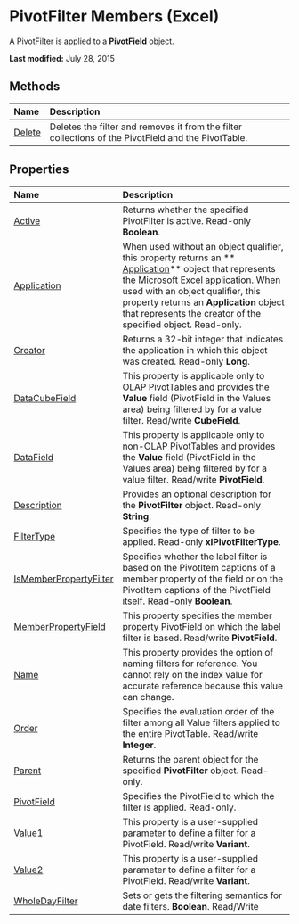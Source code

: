 
# PivotFilter Members (Excel)
A PivotFilter is applied to a  **PivotField** object.

 **Last modified:** July 28, 2015


## Methods



|**Name**|**Description**|
|:-----|:-----|
| [Delete](3df1eda9-fb1c-6aaf-039f-2c0bb3075d8f.md)|Deletes the filter and removes it from the filter collections of the PivotField and the PivotTable.|

## Properties



|**Name**|**Description**|
|:-----|:-----|
| [Active](9fdbab3b-96e1-d821-5dc3-77a8a02c850a.md)|Returns whether the specified PivotFilter is active. Read-only  **Boolean**.|
| [Application](7062c76e-9239-b01e-cfef-0a8e0e2de52d.md)|When used without an object qualifier, this property returns an  ** [Application](19b73597-5cf9-4f56-8227-b5211f657f6f.md)** object that represents the Microsoft Excel application. When used with an object qualifier, this property returns an **Application** object that represents the creator of the specified object. Read-only.|
| [Creator](b35b64b0-2565-cd94-92c0-a013e3fbb4a5.md)|Returns a 32-bit integer that indicates the application in which this object was created. Read-only  **Long**.|
| [DataCubeField](1170ed0e-f567-d01d-bca2-add9b6116352.md)|This property is applicable only to OLAP PivotTables and provides the  **Value** field (PivotField in the Values area) being filtered by for a value filter. Read/write **CubeField**.|
| [DataField](33757882-60d0-2473-c5b9-fe8cc7fc8221.md)|This property is applicable only to non-OLAP PivotTables and provides the  **Value** field (PivotField in the Values area) being filtered by for a value filter. Read/write **PivotField**.|
| [Description](b49950e5-3ed9-e11c-66b6-a11d615b9ab0.md)|Provides an optional description for the  **PivotFilter** object. Read-only **String**.|
| [FilterType](0c7b7a0c-1472-8a36-2876-62353568ec90.md)|Specifies the type of filter to be applied. Read-only  **xlPivotFilterType**.|
| [IsMemberPropertyFilter](94b8055f-c45b-90fe-fd65-418f29e78ff0.md)|Specifies whether the label filter is based on the PivotItem captions of a member property of the field or on the PivotItem captions of the PivotField itself. Read-only  **Boolean**.|
| [MemberPropertyField](7150f189-5aee-b77b-0406-f35c8cc3c2eb.md)|This property specifies the member property PivotField on which the label filter is based. Read/write  **PivotField**.|
| [Name](15261b6e-7432-fa5d-d1a9-d6534fd412b3.md)|This property provides the option of naming filters for reference. You cannot rely on the index value for accurate reference because this value can change.|
| [Order](643f6f28-d928-73e8-0b9a-f3835f6b2eb2.md)|Specifies the evaluation order of the filter among all Value filters applied to the entire PivotTable. Read/write  **Integer**.|
| [Parent](9e121b88-7c41-93fa-8019-e744a5701de3.md)|Returns the parent object for the specified  **PivotFilter** object. Read-only.|
| [PivotField](70f63d44-e397-f98c-c044-5406a0609ef0.md)|Specifies the PivotField to which the filter is applied. Read-only.|
| [Value1](307466b5-1c69-e4a3-b365-cae79742bed3.md)|This property is a user-supplied parameter to define a filter for a PivotField. Read/write  **Variant**.|
| [Value2](4142f5a1-77fd-5627-9383-3de875172d33.md)|This property is a user-supplied parameter to define a filter for a PivotField. Read/write  **Variant**.|
| [WholeDayFilter](4dc32caf-50de-0cd0-a3d7-b8b52deb4370.md)|Sets or gets the filtering semantics for date filters.  **Boolean**. Read/Write|
